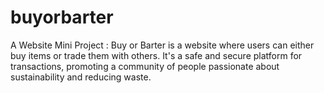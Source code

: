 # buyorbarter
A Website Mini Project : Buy or Barter is a website where users can either buy items or trade them with others. It's a safe and secure platform for transactions, promoting a community of people passionate about sustainability and reducing waste.

